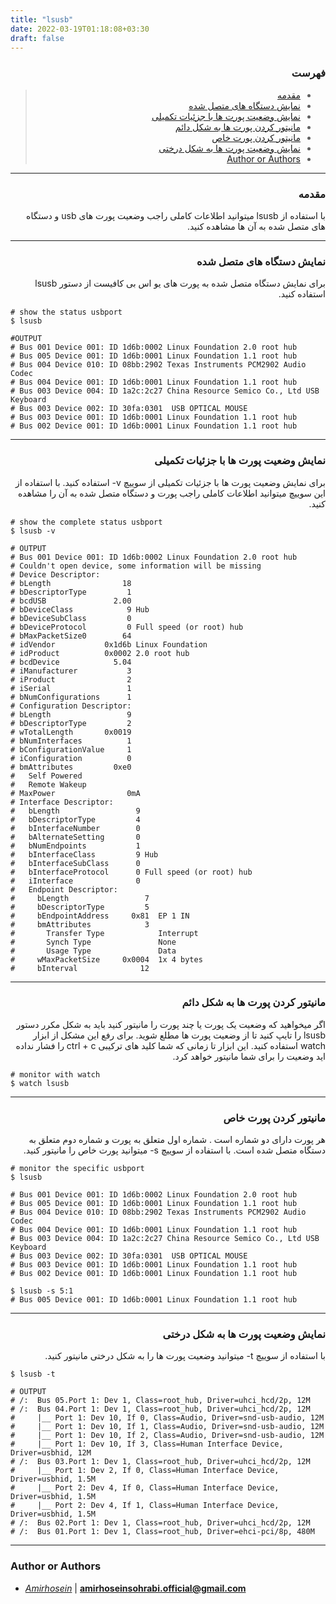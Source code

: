 ```yaml
---
title: "lsusb"
date: 2022-03-19T01:18:08+03:30
draft: false
---
```




<div dir='rtl'>

### فهرست

> - [مقدمه](#مقدمه)
> - [نمایش دستگاه های متصل شده](#نمایش-دستگاه-های-متصل-شده)
> - [نمایش وضعیت پورت ها با جزئیات تکمیلی](#نمایش-وضعیت-پورت-ها-با-جزئیات-تکمیلی)
> - [مانیتور کردن پورت ها به شکل دائم](#مانیتور-کردن-پورت-ها-به-شکل-دائم)
> - [مانیتور کردن پورت خاص](#مانیتور-کردن-پورت-خاص)
> - [نمایش وضعیت پورت ها به شکل درختی](#نمایش-وضعیت-پورت-ها-به-شکل-درختی)
> - [Author or Authors](#author-or-authors)
</div>



---
<div dir='rtl'>

### مقدمه
با استفاده از lsusb میتوانید اطلاعات کاملی راجب وضعیت پورت های usb و دستگاه های متصل شده به آن ها مشاهده کنید.
</div>

---
<div dir='rtl'>

### نمایش دستگاه های متصل شده
برای نمایش دستگاه متصل شده به پورت های یو اس بی کافیست از دستور lsusb استفاده کنید.

</div>

    # show the status usbport
    $ lsusb
    
    #OUTPUT
    # Bus 001 Device 001: ID 1d6b:0002 Linux Foundation 2.0 root hub
    # Bus 005 Device 001: ID 1d6b:0001 Linux Foundation 1.1 root hub
    # Bus 004 Device 010: ID 08bb:2902 Texas Instruments PCM2902 Audio Codec
    # Bus 004 Device 001: ID 1d6b:0001 Linux Foundation 1.1 root hub
    # Bus 003 Device 004: ID 1a2c:2c27 China Resource Semico Co., Ltd USB Keyboard
    # Bus 003 Device 002: ID 30fa:0301  USB OPTICAL MOUSE 
    # Bus 003 Device 001: ID 1d6b:0001 Linux Foundation 1.1 root hub
    # Bus 002 Device 001: ID 1d6b:0001 Linux Foundation 1.1 root hub
      



---
<div dir='rtl'>

### نمایش وضعیت پورت ها با جزئیات تکمیلی
برای نمایش وضعیت پورت ها با جزئیات تکمیلی از سوییچ v- استفاده کنید. با استفاده از این سوییچ میتوانید اطلاعات کاملی راجب پورت و دستگاه متصل شده به آن را مشاهده کنید.

</div>

    # show the complete status usbport
    $ lsusb -v

    # OUTPUT
    # Bus 001 Device 001: ID 1d6b:0002 Linux Foundation 2.0 root hub
    # Couldn't open device, some information will be missing
    # Device Descriptor:
    # bLength                18
    # bDescriptorType         1
    # bcdUSB               2.00
    # bDeviceClass            9 Hub
    # bDeviceSubClass         0 
    # bDeviceProtocol         0 Full speed (or root) hub
    # bMaxPacketSize0        64
    # idVendor           0x1d6b Linux Foundation
    # idProduct          0x0002 2.0 root hub
    # bcdDevice            5.04
    # iManufacturer           3 
    # iProduct                2 
    # iSerial                 1 
    # bNumConfigurations      1
    # Configuration Descriptor:
    # bLength                 9
    # bDescriptorType         2
    # wTotalLength       0x0019
    # bNumInterfaces          1
    # bConfigurationValue     1
    # iConfiguration          0 
    # bmAttributes         0xe0
    #   Self Powered
    #   Remote Wakeup
    # MaxPower                0mA
    # Interface Descriptor:
    #   bLength                 9
    #   bDescriptorType         4
    #   bInterfaceNumber        0
    #   bAlternateSetting       0
    #   bNumEndpoints           1
    #   bInterfaceClass         9 Hub
    #   bInterfaceSubClass      0 
    #   bInterfaceProtocol      0 Full speed (or root) hub
    #   iInterface              0 
    #   Endpoint Descriptor:
    #     bLength                 7
    #     bDescriptorType         5
    #     bEndpointAddress     0x81  EP 1 IN
    #     bmAttributes            3
    #       Transfer Type            Interrupt
    #       Synch Type               None
    #       Usage Type               Data
    #     wMaxPacketSize     0x0004  1x 4 bytes
    #     bInterval              12




---
<div dir='rtl'>

### مانیتور کردن پورت ها به شکل دائم
اگر میخواهید که وضعیت یک پورت یا چند پورت را مانیتور کنید باید به شکل مکرر دستور lsusb را تایپ کنید تا از وضعیت پورت ها مطلع شوید. برای رفع این مشکل از ابزار watch استفاده کنید.
این ابزار تا زمانی که شما کلید های ترکیبی ctrl + c را فشار نداده اید وضعیت را برای شما مانیتور خواهد کرد.

</div>

    # monitor with watch
    $ watch lsusb



---
<div dir='rtl'>

### مانیتور کردن پورت خاص
هر پورت دارای دو شماره است . شماره اول متعلق به پورت و شماره دوم متعلق به دستگاه متصل شده است.
با استفاده از سوییچ s- میتوانید پورت خاص را مانیتور کنید.

</div>

    # monitor the specific usbport
    $ lsusb

    # Bus 001 Device 001: ID 1d6b:0002 Linux Foundation 2.0 root hub
    # Bus 005 Device 001: ID 1d6b:0001 Linux Foundation 1.1 root hub
    # Bus 004 Device 010: ID 08bb:2902 Texas Instruments PCM2902 Audio Codec
    # Bus 004 Device 001: ID 1d6b:0001 Linux Foundation 1.1 root hub
    # Bus 003 Device 004: ID 1a2c:2c27 China Resource Semico Co., Ltd USB Keyboard
    # Bus 003 Device 002: ID 30fa:0301  USB OPTICAL MOUSE 
    # Bus 003 Device 001: ID 1d6b:0001 Linux Foundation 1.1 root hub
    # Bus 002 Device 001: ID 1d6b:0001 Linux Foundation 1.1 root hub

    $ lsusb -s 5:1
    # Bus 005 Device 001: ID 1d6b:0001 Linux Foundation 1.1 root hub




---
<div dir='rtl'>

### نمایش وضعیت پورت ها به شکل درختی
با استفاده از سوییچ t- میتوانید وضعیت پورت ها را به شکل درختی مانیتور کنید.

</div>

    $ lsusb -t
    
    # OUTPUT
    # /:  Bus 05.Port 1: Dev 1, Class=root_hub, Driver=uhci_hcd/2p, 12M
    # /:  Bus 04.Port 1: Dev 1, Class=root_hub, Driver=uhci_hcd/2p, 12M
    #     |__ Port 1: Dev 10, If 0, Class=Audio, Driver=snd-usb-audio, 12M
    #     |__ Port 1: Dev 10, If 1, Class=Audio, Driver=snd-usb-audio, 12M
    #     |__ Port 1: Dev 10, If 2, Class=Audio, Driver=snd-usb-audio, 12M
    #     |__ Port 1: Dev 10, If 3, Class=Human Interface Device, Driver=usbhid, 12M
    # /:  Bus 03.Port 1: Dev 1, Class=root_hub, Driver=uhci_hcd/2p, 12M
    #     |__ Port 1: Dev 2, If 0, Class=Human Interface Device, Driver=usbhid, 1.5M
    #     |__ Port 2: Dev 4, If 0, Class=Human Interface Device, Driver=usbhid, 1.5M
    #     |__ Port 2: Dev 4, If 1, Class=Human Interface Device, Driver=usbhid, 1.5M
    # /:  Bus 02.Port 1: Dev 1, Class=root_hub, Driver=uhci_hcd/2p, 12M
    # /:  Bus 01.Port 1: Dev 1, Class=root_hub, Driver=ehci-pci/8p, 480M




---
### Author or Authors

- *[Amirhosein](https://github.com/amirhoseinsb)* | **<amirhoseinsohrabi.official@gmail.com>**
